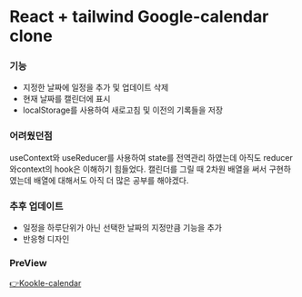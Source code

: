 # React + tailwind Google-calendar clone

### 기능

- 지정한 날짜에 일정을 추가 및 업데이트 삭제
- 현재 날짜를 캘린더에 표시
- localStorage를 사용하여 새로고침 및 이전의 기록들을 저장

### 어려웠던점

useContext와 useReducer를 사용하여 state를 전역관리 하였는데 아직도 reducer와context의 hook은 이해하기 힘들었다. 캘린더를 그릴 때 2차원 배열을 써서 구현하였는데 배열에 대해서도 아직 더 많은 공부를 해야겠다.

### 추후 업데이트

- 일정을 하루단위가 아닌 선택한 날짜의 지정만큼 기능을 추가
- 반응형 디자인

### PreView

[👉Kookle-calendar](https://kookle-calendar.netlify.app/)
